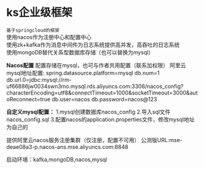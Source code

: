 # ks企业级框架
`基于springcloud的框架`  
使用nacos作为注册中心和配置中心  
使用zk+kafka作为消息中间件为日志系统提供高并发，高吞吐的日志系统  
使用mongoDB替代关系型数据库存储（也可以替换为mysql）  


**Nacos配置**
配置存储在mysql，也可与作者共用配置（联系加权限）
阿里云mysql地址配置:
spring.datasource.platform=mysql
db.num=1
db.url.0=jdbc:mysql://rm-uf66886jw0034swn3mo.mysql.rds.aliyuncs.com:3306/nacos_config?characterEncoding=utf8&connectTimeout=1000&socketTimeout=3000&autoReconnect=true
db.user=nacos
db.password=nacos@123

**自定义mysql配置：**
1.mysql创建数据库nacos_config
2.导入sql文件nacos_config.sql
3.配置nacos的application.properties文件，修改mysql地址为自己的

提供阿里云nacos服务注册集群（仅注册，配置不可用）
公测版URL:mse-deae08a3-p.nacos-ans.mse.aliyuncs.com:8848

启动环境：kafka,mongoDB,nacos,mysql